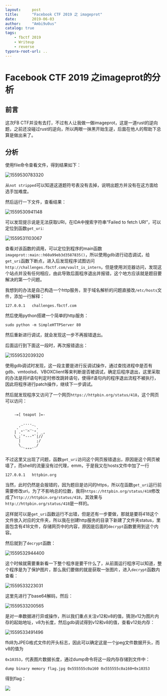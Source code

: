 ```yaml
---
layout:     post
title:      "Facebook CTF 2019 之 imageprot"
date:       2019-06-03
author:     "Ambi9u0us"
catalog: true
tags:
    - fbctf 2019
    - Writeup
    - reverse
typora-root-url: ..
---
```


# Facebook CTF 2019 之imageprot的分析

## 前言

这次FB CTF并没有去打，不过有人让我做一做imageprot，这是一道rust的逆向题，之前还没碰过rust的逆向，所以两眼一抹黑开始生逆，后面在他人的帮助下总算是做出来了。

## 分析

使用file命令查看文件，得到结果如下：

![1559530783320](/img/in-post/1559530783320.png)

从`not stripped`可以知道这道题符号表没有去掉，说明出题方并没有在这方面给选手加难度。

然后运行一下文件，查看结果：

![1559530941148](/img/in-post/1559530941148.png)

可以发现提示说是无法获取URI，在IDA中搜索字符串“Failed to fetch URI”，可以定位到函数`get_uri`:

![1559531103067](/img/in-post/1559531103067.png)

查看对该函数的调用，可以定位到程序的main函数`imageprot::main::h60a99eb3d3587835()`，所以使用gdb进行动态调试，给`get_uri`函数下断点，进入后发现程序试图访问`http://challenges.fbctf.com/vault_is_intern`，但是使用浏览器访问，发现这个站点并没有任何相应，由此导致后面程序退出并报错，这个地方应该就是题目要解决的第一个问题。

我想到的办法是自己构造一个http服务，至于域名解析的问题直接改`/etc/hosts`文件，添加一行解释：

```
127.0.0.1   challenges.fbctf.com
```

然后使用python搭建一个简单的http服务：

```shell
sudo python -m SimpleHTTPServer 80
```

然后重新进行调试，就会发现这一步不再报错退出。

后面运行到下面这一段时，再次报错退出：

![1559532039320](/img/in-post/1559532039320.png)

使用gdb调试时发现，这一段主要是进行反调试操作，通过查找进程中是否有gdb、vmtoolsd、VBOXClient等来判断是否被调试，确定后程序退出，这里采取的办法是将if语句判定时修改跳转语句，使得if语句内的程序退出流程不被执行，因此将程序进行patch操作，继续下一步调试。

然后就发现程序又访问了一个网页`https://httpbin.org/status/418`，这个网页可以访问：

```

    -=[ teapot ]=-

       _...._
     .'  _ _ `.
    | ."` ^ `". _,
    \_;`"---"`|//
      |       ;/
      \_     _/
        `"""`
```

不过这里又出现了问题，函数`get_uri`访问这个网页报错退出，原因是这个网页被墙了，而shell的流量没有过代理，emm，于是我又在hosts文件中加了一行

```
127.0.0.1   httpbin.org
```

当然，此时仍然是会报错的，因为题目是访问的https，所以在函数`get_uri`运行前需要修改uri，为了不影响总的位数，我将`https://httpbin.org/status/418`修改成了`http:///httpbin.org/status/418`，其效果与`http://httpbin.org/status/418`是一样的。

这样就可以是`get_uri`函数运行不出错，但是还有一步要做，那就是要将418这个文件放入对应的文件夹，所以我在创建http服务的目录下新建了文件夹status，里面包含有418文件，存储网页中的内容，原因是后面的`decrypt`函数要用到这个内容。

然后就到了`decrypt`函数：

![1559532944400](/img/in-post/1559532944400.png)

这个时候就需要重新看一下整个程序是要干什么了，从前面运行程序可以知道，整个程序是为了保护图片，那么我们要做的就是获取一张图片，进入`decrypt`函数内查看：

![1559533223031](/img/in-post/1559533223031.png)

这里先进行了base64解码，然后：

![1559533200565](/img/in-post/1559533200565.png)

是对一串数据进行异或操作，所以我们重点关注v12和v8的值，猜测v12为图片内存的起始地址，v8为长度，然后gdb调试得到v12和v8的值，查看v12处内存：

![1559533491496](/img/in-post/1559533491496.png)

ffd8为JPEG格式文件的开头标志，因此可以确定这是一个jpeg文件数据开头，而v8的值为

`0x10353`，代表图片数据长度，通过dump命令将这一段内存存储到文件中：

```shell
dump binary memory flag.jpg 0x555555c0a160 0x555555c0a160+0x10353
```

得到flag：

![](/img/in-post/imageprot_flag.jpg)

